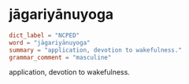 # jāgariyānuyoga

``` toml
dict_label = "NCPED"
word = "jāgariyānuyoga"
summary = "application, devotion to wakefulness."
grammar_comment = "masculine"
```

application, devotion to wakefulness.

